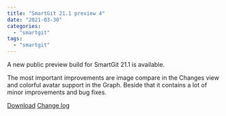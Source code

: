 ```yaml
---
title: "SmartGit 21.1 preview 4"
date: "2021-03-30"
categories: 
  - "smartgit"
tags: 
  - "smartgit"
---
```


A new public preview build for SmartGit 21.1 is available.

The most important improvements are image compare in the Changes view and colorful avatar support in the Graph. Beside that it contains a lot of minor improvements and bug fixes.

[Download](http://www.syntevo.com/smartgit/preview) [Change log](http://www.syntevo.com/smartgit/changelog-eap.txt)
